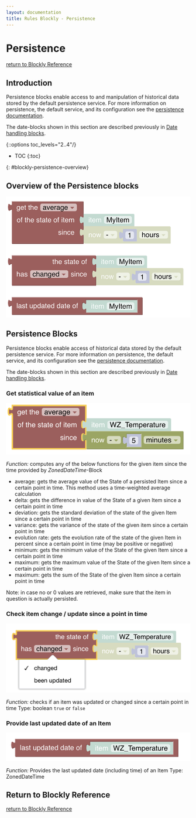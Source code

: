 ```yaml
---
layout: documentation
title: Rules Blockly - Persistence
---
```


# Persistence

[return to Blockly Reference](index.html#persistence)

## Introduction

Persistence blocks enable access to and manipulation of historical data stored by the default persistence service.
For more information on persistence, the default service, and its configuration see the [persistence documentation](https://www.openhab.org/docs/configuration/persistence.html).

The date-blocks shown in this section are described previously in [Date handling blocks](https://community.openhab.org/t/blockly-reference/128785#date-handling-blocks-31).

{::options toc_levels="2..4"/}

- TOC
{:toc}

{: #blockly-persistence-overview}

## Overview of the Persistence blocks

![persistence](../images/blockly/blockly-persistence.png)

## Persistence Blocks

Persistence blocks enable access of historical data stored by the default persistence service.
For more information on persistence, the default service, and its configuration see the [persistence documentation](https://www.openhab.org/docs/configuration/persistence.html).

The date-blocks shown in this section are described previously in [Date handling blocks](https://community.openhab.org/t/blockly-reference/128785#date-handling-blocks-31).

### Get statistical value of an item

![statistical-value](../images/blockly/blockly-persistence-get-statistical-value.png)

*Function:* computes any of the below functions for the given item since the time provided by *ZonedDateTime*-Block

- average: gets the average value of the State of a persisted Item since a certain point in time.
This method uses a time-weighted average calculation
- delta: gets the difference in value of the State of a given Item since a certain point in time
- deviation: gets the standard deviation of the state of the given Item since a certain point in time
- variance: gets the variance of the state of the given item since a certain point in time
- evolution rate: gets the evolution rate of the state of the given Item in percent since a certain point in time (may be positive or negative)
- minimum: gets the minimum value of the State of the given Item since a certain point in time
- maximum: gets the maximum value of the State of the given Item since a certain point in time
- maximum: gets the sum of the State of the given Item since a certain point in time

Note:  in case no or 0 values are retrieved, make sure that the item in question is actually persisted.

### Check item change / update since a point in time

![item-change](../images/blockly/blockly-persistence-get-item-change.png)

*Function:* checks if an item was updated or changed since a certain point in time
Type: boolean `true` or `false`

### Provide last updated date of an Item

![item-updated-date](../images/blockly/blockly-persistence-updated-date.png)

*Function:* Provides the last updated date (including time) of an Item
Type: ZonedDateTime

## Return to Blockly Reference

[return to Blockly Reference](index.html#persistence)
